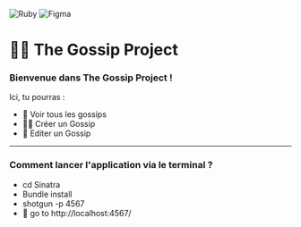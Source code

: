 ![Ruby](https://img.shields.io/badge/ruby-%23CC342D.svg?style=for-the-badge&logo=ruby&logoColor=white)
![Figma](https://img.shields.io/badge/figma-%23F24E1E.svg?style=for-the-badge&logo=figma&logoColor=white)

# 👋🏻 The Gossip Project

### Bienvenue dans The Gossip Project !

Ici, tu pourras :

- 👀 Voir tous les gossips
- ✍🏻 Créer un Gossip
- 🔏 Editer un Gossip

---

### Comment lancer l'application via le terminal ?

- cd Sinatra
- Bundle install
- shotgun -p 4567
- 🚀 go to http://localhost:4567/
